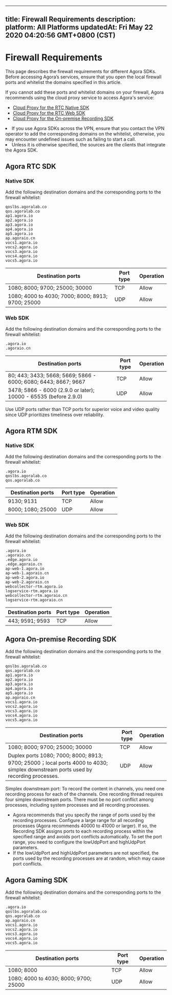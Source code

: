 
---
title: Firewall Requirements
description: 
platform: All Platforms
updatedAt: Fri May 22 2020 04:20:56 GMT+0800 (CST)
---
# Firewall Requirements
This page describes the firewall requirements for different Agora SDKs. Before accessing Agora’s services, ensure that you open the local firewall ports and whitelist the domains specified in this article.

If you cannot add these ports and whitelist domains on your firewall, Agora recommends using the cloud proxy service to access Agora's service:
- [Cloud Proxy for the RTC Native SDK](../../en/Agora%20Platform/cloudproxy_native.md)
- [Cloud Proxy for the RTC Web SDK](../../en/Agora%20Platform/cloud_proxy_web.md)
- [Cloud Proxy for the On-premise Recording SDK](../../en/Agora%20Platform/cloudproxy_recording.md)

<div class="alert note"><li>If you use Agora SDKs across the VPN, ensure that you contact the VPN operator to add the corresponding domains on the whitelist, otherwise, you may encounter undefined issues such as failing to start a call. </li><li>Unless it is otherwise specified, the sources are the clients that integrate the Agora SDK.</li></div>

## Agora RTC SDK

### Native SDK

Add the following destination domains and the corresponding ports to the firewall whitelist:

```
qoslbs.agoralab.co
qos.agoralab.co
ap1.agora.io
ap2.agora.io
ap3.agora.io
ap4.agora.io
ap5.agora.io
ap.agoraio.cn
vocs1.agora.io
vocs2.agora.io
vocs3.agora.io
vocs4.agora.io
vocs5.agora.io
```

| Destination ports | Port type | Operation |
| ---------- | ------------------------------------------------ | -----------------|
| 1080; 8000; 9700; 25000; 30000     | TCP              |  Allow |
| 1080; 4000 to 4030; 7000; 8000; 8913; 9700; 25000   |  UDP  | Allow |


### Web SDK

Add the following destination domains and the corresponding ports to the firewall whitelist:

```
.agora.io
.agoraio.cn
```

| Destination ports | Port type | Operation |
| ---------- | ------------------------------------------------ | -----------------|
| 80; 443; 3433; 5668; 5669; 5866 - 6000; 6080; 6443; 8667; 9667     | TCP              |  Allow |
| 3478; 5866 - 6000 (2.9.0 or later); 10000 - 65535 (before 2.9.0)   |  UDP  | Allow |

<div class = "alert note">Use UDP ports rather than TCP ports for superior voice and video quality since UDP prioritizes timeliness over reliability.</div>

## Agora RTM SDK

### Native SDK

Add the following destination domains and the corresponding ports to the firewall whitelist:

```
.agora.io
qoslbs.agoralab.co
qos.agoralab.co
```

| Destination ports | Port type | Operation |
| ---------- | ------------------------------------------------ | -----------------|
| 9130; 9131     | TCP              |  Allow |
| 8000; 1080; 25000   |  UDP  | Allow |

### Web SDK

Add the following destination domains and the corresponding ports to the firewall whitelist:

```
.agora.io
.agoraio.cn
.edge.agora.io
.edge.agoraio.cn
ap-web-1.agora.io
ap-web-1.agoraio.cn
ap-web-2.agora.io
ap-web-2.agoraio.cn
webcollector-rtm.agora.io
logservice-rtm.agora.io
webcollector-rtm.agoraio.cn
logservice-rtm.agoraio.cn
```

| Destination ports | Port type | Operation |
| ---------- | ------------------------------------------------ | -----------------|
| 443; 9591; 9593     | TCP              |  Allow |

## Agora On-premise Recording SDK

Add the following destination domains and the corresponding ports to the firewall whitelist:

```
qoslbs.agoralab.co
qos.agoralab.co
ap1.agora.io
ap2.agora.io
ap3.agora.io
ap4.agora.io
ap5.agora.io
ap.agoraio.cn
vocs1.agora.io
vocs2.agora.io
vocs3.agora.io
vocs4.agora.io
vocs5.agora.io
```

| Destination ports | Port type | Operation |
| ---------- | ------------------------------------------------ | -----------------|
| 1080; 8000; 9700; 25000; 30000    | TCP              |  Allow |
| Duplex ports 1080; 7000; 8000; 8913; 9700; 25000；local ports 4000 to 4030; simplex downstream ports used by recording processes.  |  UDP  | Allow |

<div class="alert note">Simplex downstream port: To record the content in channels, you need one recording process for each of the channels. One recording thread requires four simplex downstream ports. There must be no port conflict among processes, including system processes and all recording processes.<ul><li>Agora recommends that you specify the range of ports used by the recording processes. Configure a large range for all recording processes (Agora recommends 40000 to 41000 or larger). If so, the Recording SDK assigns ports to each recording process within the specified range and avoids port conflicts automatically. To set the port range, you need to configure the lowUdpPort and highUdpPort parameters.</li><li>If the lowUdpPort and highUdpPort parameters are not specified, the ports used by the recording processes are at random, which may cause port conflicts.</li></ul></div>

## Agora Gaming SDK

Add the following destination domains and the corresponding ports to the firewall whitelist:

```
.agora.io
qoslbs.agoralab.co
qos.agoralab.co
ap.agoraio.cn
vocs1.agora.io
vocs2.agora.io
vocs3.agora.io
vocs4.agora.io
vocs5.agora.io
```

| Destination ports | Port type | Operation |
| ---------- | ------------------------------------------------ | -----------------|
| 1080; 8000     | TCP              |  Allow |
| 1080; 4000 to 4030; 8000; 9700; 25000   |  UDP  | Allow |

